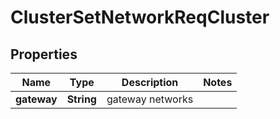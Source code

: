 # ClusterSetNetworkReqCluster

## Properties
Name | Type | Description | Notes
------------ | ------------- | ------------- | -------------
**gateway** | **String** | gateway networks | 
